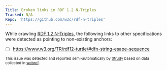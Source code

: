 ```yaml
---
Title: Broken links in RDF 1.2 N-Triples
Tracked: N/A
Repo: 'https://github.com/w3c/rdf-n-triples'
---
```


While crawling [RDF 1.2 N-Triples](https://w3c.github.io/rdf-n-triples/spec/), the following links to other specifications were detected as pointing to non-existing anchors:
* [ ] https://www.w3.org/TR/rdf12-turtle/#dfn-string-esape-sequence

<sub>This issue was detected and reported semi-automatically by [Strudy](https://github.com/w3c/strudy/) based on data collected in [webref](https://github.com/w3c/webref/).</sub>
